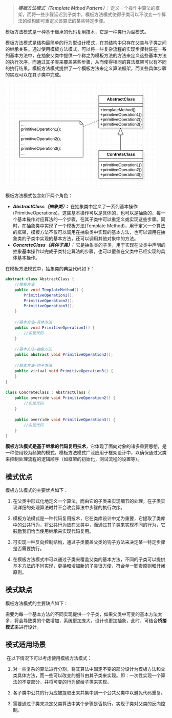 > ***模板方法模式（Template Mthod Pattern）：*** 定义一个操作中算法的框架，而将一些步骤延迟到子类中。模板方法模式使得子类可以不改变一个算法的结构即可重定义该算法的某些特定步骤。



模板方法模式是一种基于继承的代码复用技术，它是一种类行为型模式。



模板方法模式是结构最简单的行为型设计模式，在其结构中只存在父类与子类之间的继承关系。通过使用模板方法模式，可以将一些复杂流程的实现步骤封装在一系列基本方法中，在抽象父类中提供一个称之为模板方法的方法来定义这些基本方法的执行次序，而通过其子类来覆盖某些步骤，从而使得相同的算法框架可以有不同的执行结果。模板方法模式提供了一个模板方法来定义算法框架，而某些具体步骤的实现可以在其子类中完成。



![image-20210202151933588](images/image-20210202151933588.png)



模板方法模式包含如下两个角色：

-  ***AbstractClass（抽象类）：*** 在抽象类中定义了一系列基本操作(PrimitiveOperations)，这些基本操作可以是具体的，也可以是抽象的，每一个基本操作对应算法的一个步骤，在其子类中可以重定义或实现这些步骤。同时，在抽象类中实现了一个模板方法(Template Method)，用于定义一个算法的框架，模板方法不仅可以调用在抽象类中实现的基本方法，也可以调用在抽象类的子类中实现的基本方法，还可以调用其他对象中的方法。
- ***ConcreteClass（具体子类）：*** 它是抽象类的子类，用于实现在父类中声明的抽象基本操作以完成子类特定算法的步骤，也可以覆盖在父类中已经实现的具体基本操作。



在模板方法模式中，抽象类的典型代码如下：

```java
abstract class AbstractClass {
	//模板方法
	public void TemplateMethod() {
        PrimitiveOperation1();
        PrimitiveOperation2();
        PrimitiveOperation3();
	}
 
	//基本方法—具体方法
	public void PrimitiveOperation1() {
    	//实现代码
	}
 
	//基本方法—抽象方法
    public abstract void PrimitiveOperation2();    
 
    //基本方法—钩子方法
    public virtual void PrimitiveOperation3() { 
    }
}

class ConcreteClass : AbstractClass {
    public override void PrimitiveOperation2() {
        //实现代码
    }
 
    public override void PrimitiveOperation3() {
        //实现代码
    }
}
```



 **模板方法模式是基于继承的代码复用技术**，它体现了面向对象的诸多重要思想，是一种使用较为频繁的模式。模板方法模式广泛应用于框架设计中，以确保通过父类来控制处理流程的逻辑顺序（如框架的初始化，测试流程的设置等）。

 

## 模式优点

模板方法模式的主要优点如下：

1. 在父类中形式化地定义一个算法，而由它的子类来实现细节的处理，在子类实现详细的处理算法时并不会改变算法中步骤的执行次序。

2. 模板方法模式是一种代码复用技术，它在类库设计中尤为重要，它提取了类库中的公共行为，将公共行为放在父类中，而通过其子类来实现不同的行为，它鼓励我们恰当使用继承来实现代码复用。

3. 可实现一种反向控制结构，通过子类覆盖父类的钩子方法来决定某一特定步骤是否需要执行。

4. 在模板方法模式中可以通过子类来覆盖父类的基本方法，不同的子类可以提供基本方法的不同实现，更换和增加新的子类很方便，符合单一职责原则和开闭原则。

 

## 模式缺点

模板方法模式的主要缺点如下：

需要为每一个基本方法的不同实现提供一个子类，如果父类中可变的基本方法太多，将会导致类的个数增加，系统更加庞大，设计也更加抽象，此时，可结合**桥接模式**来进行设计。

 

## 模式适用场景

​    在以下情况下可以考虑使用模板方法模式：

1. 对一些复杂的算法进行分割，将其算法中固定不变的部分设计为模板方法和父类具体方法，而一些可以改变的细节由其子类来实现。即：一次性实现一个算法的不变部分，并将可变的行为留给子类来实现。

2. 各子类中公共的行为应被提取出来并集中到一个公共父类中以避免代码重复。

3. 需要通过子类来决定父类算法中某个步骤是否执行，实现子类对父类的反向控制。